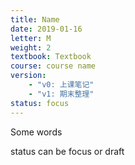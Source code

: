 ```yaml
---
title: Name
date: 2019-01-16
letter: M
weight: 2
textbook: Textbook
course: course name
version:
    - "v0: 上课笔记"
    - "v1: 期末整理"
status: focus
---
```


Some words

status can be focus or draft
